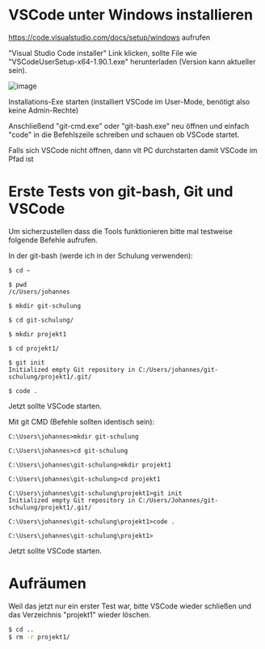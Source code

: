 # VSCode unter Windows installieren

https://code.visualstudio.com/docs/setup/windows aufrufen

"Visual Studio Code installer" Link klicken, sollte File wie "VSCodeUserSetup-x64-1.90.1.exe" herunterladen (Version kann aktueller sein).

![image](https://github.com/suxess-it/git-gitlab-gitops-schulung/assets/11465610/f12728dc-c364-4ae5-ad95-e056de8b82d7)


Installations-Exe starten (installiert VSCode im User-Mode, benötigt also keine Admin-Rechte)

Anschließend "git-cmd.exe" oder "git-bash.exe" neu öffnen und einfach "code" in die Befehlszeile schreiben und schauen ob VSCode startet.

Falls sich VSCode nicht öffnen, dann vlt PC durchstarten damit VSCode im Pfad ist

# Erste Tests von git-bash, Git und VSCode

Um sicherzustellen dass die Tools funktionieren bitte mal testweise folgende Befehle aufrufen.

In der git-bash (werde ich in der Schulung verwenden):

```
$ cd ~

$ pwd
/c/Users/johannes

$ mkdir git-schulung

$ cd git-schulung/

$ mkdir projekt1

$ cd projekt1/

$ git init
Initialized empty Git repository in C:/Users/johannes/git-schulung/projekt1/.git/

$ code .
```
Jetzt sollte VSCode starten.


Mit git CMD (Befehle sollten identisch sein):
```
C:\Users\johannes>mkdir git-schulung

C:\Users\johannes>cd git-schulung

C:\Users\johannes\git-schulung>mkdir projekt1

C:\Users\johannes\git-schulung>cd projekt1

C:\Users\johannes\git-schulung\projekt1>git init
Initialized empty Git repository in C:/Users/Johannes/git-schulung/projekt1/.git/

C:\Users\johannes\git-schulung\projekt1>code .

C:\Users\johannes\git-schulung\projekt1>
```
Jetzt sollte VSCode starten.

# Aufräumen

Weil das jetzt nur ein erster Test war, bitte VSCode wieder schließen und das Verzeichnis "projekt1" wieder löschen.

```bash
$ cd ..
$ rm -r projekt1/
```
